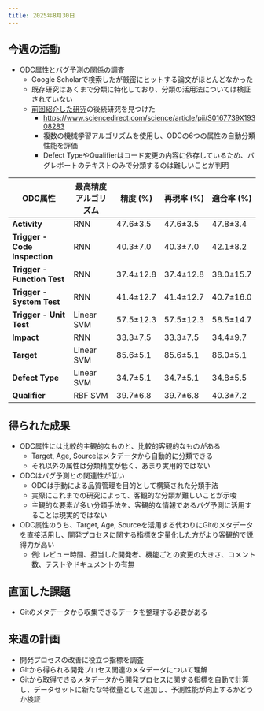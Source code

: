 ```yaml
---
title: 2025年8月30日
---
```

## 今週の活動
- ODC属性とバグ予測の関係の調査
	- Google Scholarで検索したが厳密にヒットする論文がほとんどなかった
	- 既存研究はあくまで分類に特化しており、分類の活用法については検証されていない
	- [前回紹介した研究](https://www.sciencedirect.com/science/article/abs/pii/S0164121219302250)の後続研究を見つけた
		- https://www.sciencedirect.com/science/article/pii/S0167739X19308283
		- 複数の機械学習アルゴリズムを使用し、ODCの6つの属性の自動分類性能を評価
		- Defect TypeやQualifierはコード変更の内容に依存しているため、バグレポートのテキストのみで分類するのは難しいことが判明

| ODC属性                         | 最高精度アルゴリズム | 精度 (%)    | 再現率 (%)   | 適合率 (%)   |
| ----------------------------- | ---------- | --------- | --------- | --------- |
| **Activity**                  | RNN        | 47.6±3.5  | 47.6±3.5  | 47.8±3.4  |
| **Trigger - Code Inspection** | RNN        | 40.3±7.0  | 40.3±7.0  | 42.1±8.2  |
| **Trigger - Function Test**   | RNN        | 37.4±12.8 | 37.4±12.8 | 38.0±15.7 |
| **Trigger - System Test**     | RNN        | 41.4±12.7 | 41.4±12.7 | 40.7±16.0 |
| **Trigger - Unit Test**       | Linear SVM | 57.5±12.3 | 57.5±12.3 | 58.5±14.7 |
| **Impact**                    | RNN        | 33.3±7.5  | 33.3±7.5  | 34.4±9.7  |
| **Target**                    | Linear SVM | 85.6±5.1  | 85.6±5.1  | 86.0±5.1  |
| **Defect Type**               | Linear SVM | 34.7±5.1  | 34.7±5.1  | 34.8±5.5  |
| **Qualifier**                 | RBF SVM    | 39.7±6.8  | 39.7±6.8  | 40.3±7.2  |

## 得られた成果
- ODC属性には比較的主観的なものと、比較的客観的なものがある
	- Target, Age, Sourceはメタデータから自動的に分類できる
	- それ以外の属性は分類精度が低く、あまり実用的ではない
- ODCはバグ予測との関連性が低い
	- ODCは手動による品質管理を目的として構築された分類手法
	- 実際にこれまでの研究によって、客観的な分類が難しいことが示唆
	- 主観的な要素が多い分類手法を、客観的な情報であるバグ予測に活用することは現実的ではない
- ODC属性のうち、Target, Age, Sourceを活用する代わりにGitのメタデータを直接活用し、開発プロセスに関する指標を定量化した方がより客観的で説得力が高い
	- 例: レビュー時間、担当した開発者、機能ごとの変更の大きさ、コメント数、テストやドキュメントの有無
## 直面した課題
- Gitのメタデータから収集できるデータを整理する必要がある
## 来週の計画
- 開発プロセスの改善に役立つ指標を調査
- Gitから得られる開発プロセス関連のメタデータについて理解
- Gitから取得できるメタデータから開発プロセスに関する指標を自動で計算し、データセットに新たな特徴量として追加し、予測性能が向上するかどうか検証